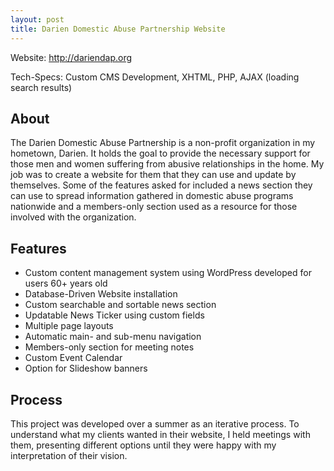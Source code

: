 ```yaml
---
layout: post
title: Darien Domestic Abuse Partnership Website
---
```

Website: http://dariendap.org

Tech-Specs: Custom CMS Development, XHTML, PHP, AJAX (loading search results)

## About
The Darien Domestic Abuse Partnership is a non-profit organization in my hometown, Darien.  It holds the goal to provide the necessary support for those men and women suffering from abusive relationships in the home.  My job was to create a website for them that they can use and update by themselves.  Some of the features asked for included a news section they can use to spread information gathered in domestic abuse programs nationwide and a members-only section used as a resource for those involved with the organization.

## Features
* Custom content management system using WordPress developed for users 60+ years old
* Database-Driven Website installation
* Custom searchable and sortable news section
* Updatable News Ticker using custom fields
* Multiple page layouts
* Automatic main- and sub-menu navigation
* Members-only section for meeting notes
* Custom Event Calendar
* Option for Slideshow banners

## Process
This project was developed over a summer as an iterative process.  To understand what my clients wanted in their website, I held meetings with them, presenting different options until they were happy with my interpretation of their vision.
